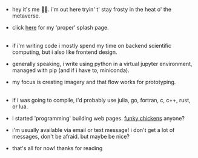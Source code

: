 - hey it's me 👋🏻. i'm out here tryin' t' stay frosty in the heat o' the metaverse.
- click <a href ='https://albertlarson.github.io'>here</a> for my 'proper' splash page.<br><br>

- if i'm writing code i mostly spend my time on backend scientific computing, but i also like frontend design.
- generally speaking, i write using python in a virtual jupyter environment, managed with pip (and if i have to, miniconda). 
- my focus is creating imagery and that flow works for prototyping.<br><br>
- if i was going to compile, i'd probably use julia, go, fortran, c, c++, rust, or lua.
- i started 'programming' building web pages. <a href = 'http://www.funkychickens.com/main.asp'>funky chickens</a> anyone?
- i'm usually available via email or text message! i don't get a lot of messages, don't be afraid. but maybe be nice?
- that's all for now! thanks for reading
<!--
albertlarson/albertlarson is a ✨ special ✨ repository because its `README.md` (this file) appears on your GitHub profile.
You can click the Preview link to take a look at your changes.
--->
